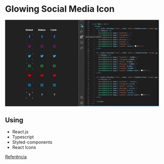 # Glowing Social Media Icon


<center>

![](demo.gif)

</center>


## Using
- React.js
- Typescript
- Styled-components
- React Icons


[Referência](https://youtu.be/dTSXlDTNvaQ)


